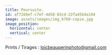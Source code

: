 ```yaml
---
title: Poursuite.
id: af72d4ef-c7ef-4d58-83cd-22fa45b4a194
image: assets/images/img_6760-copie.jpg
image_position:
  horizontal: center
  vertical: center
---
```

Prints / Tirages : loicbeauperinphoto@gmail.com
